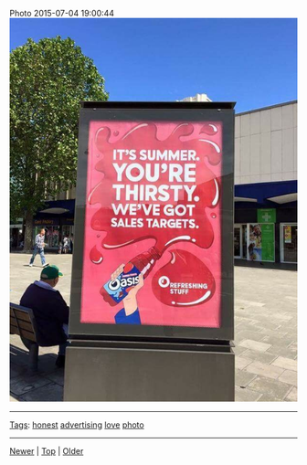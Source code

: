 <!--
title: Photo 2015-07-04 19
date: 2020-06-28T14:51:45.058Z
tags: honest, advertising, love, photo
-->





Photo 2015-07-04 19:00:44
![](123219452382-0.jpg)

<!--BOTTOM-POST-NAVIGATION-->
---

[Tags](tags.md): [honest](tag-honest.md) [advertising](tag-advertising.md) [love](tag-love.md) [photo](tag-photo.md)

---

[Newer](122075076322.md) | [Top](index.md) | [Older](123884671937.md)